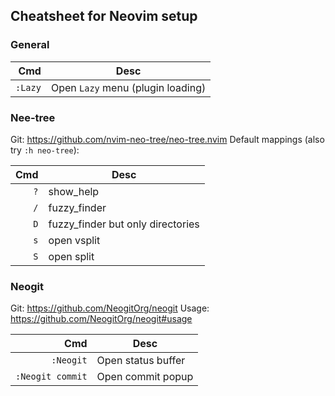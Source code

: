 ## Cheatsheet for Neovim setup

### General

| Cmd      | Desc     |
| -------: | -------- |
| `:Lazy`  | Open `Lazy` menu (plugin loading) |

### Nee-tree

Git: https://github.com/nvim-neo-tree/neo-tree.nvim
Default mappings (also try `:h neo-tree`): 

| Cmd      | Desc     |
| -------: | -------- |
| `?`      | show_help |
| `/`      | fuzzy_finder |
| `D`      | fuzzy_finder but only directories |
| `s`      | open vsplit |
| `S`      | open split |


### Neogit

Git: https://github.com/NeogitOrg/neogit
Usage: https://github.com/NeogitOrg/neogit#usage

| Cmd      | Desc     |
| -------: | -------- |
| `:Neogit` | Open status buffer |
| `:Neogit commit` | Open commit popup |


